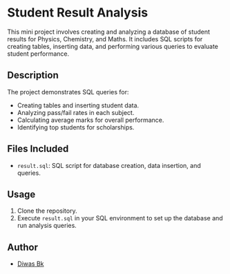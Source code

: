 # Student Result Analysis

This mini project involves creating and analyzing a database of student results for Physics, Chemistry, and Maths. It includes SQL scripts for creating tables, inserting data, and performing various queries to evaluate student performance.

## Description

The project demonstrates SQL queries for:
- Creating tables and inserting student data.
- Analyzing pass/fail rates in each subject.
- Calculating average marks for overall performance.
- Identifying top students for scholarships.

## Files Included

- `result.sql`: SQL script for database creation, data insertion, and queries.

## Usage

1. Clone the repository.
2. Execute `result.sql` in your SQL environment to set up the database and run analysis queries.

## Author

- [Diwas Bk](https://github.com/diwasbk)